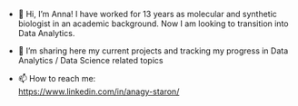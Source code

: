 - 👋 Hi, I’m Anna! I have worked for 13 years as molecular and synthetic biologist in an academic background. Now I am looking to transition into Data Analytics.
- 👀 I’m sharing here my current projects and tracking my progress in Data Analytics / Data Science related topics

- 📫 How to reach me:\
https://www.linkedin.com/in/anagy-staron/

